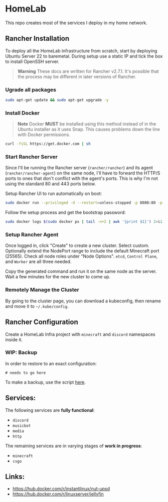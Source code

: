 # HomeLab
This repo creates most of the services I deploy in my home network.

## Rancher Installation
To deploy all the HomeLab infrastructure from scratch, start by deploying Ubuntu Server 22 to baremetal. During setup use a static IP and tick the box to install OpenSSH server.
> **Warning**
> These docs are written for Rancher v2.7.1. It's possible that the process may be different in later versions of Rancher.

### Ugrade all packages
```bash
sudo apt-get update && sudo apt-get upgrade -y
```

### Install Docker
> **Note**
> Docker **MUST** be installed using this method instead of in the Ubuntu installer as it uses Snap. This causes problems down the line with Docker permissions.

```bash
curl -fsSL https://get.docker.com | sh
```

### Start Rancher Server
Since I'll be running the Rancher server (`rancher/rancher`) and its agent (`rancher/rancher-agent`) on the same node, I'll have to forward the HTTP/S ports to ones that don't conflict with the agent's ports. This is why I'm not using the standard 80 and 443 ports below.

Setup Rancher UI to run automatically on boot:
```bash
sudo docker run --privileged -d --restart=unless-stopped -p 8080:80 -p 8443:443 -v /opt/rancher:/var/lib/rancher rancher/rancher
```

Follow the setup process and get the bootstrap password:
```bash
sudo docker logs $(sudo docker ps | tail -n+2 | awk '{print $1}') 2>&1 | grep "Bootstrap Password:"
```

### Setup Rancher Agent
Once logged in, click "Create" to create a new cluster. Select custom. Optionally extend the NodePort range to include the default Minecraft port (25565). Check all node roles under "Node Options". `etcd`, `Control Plane`, and `Worker` are all three needed.

Copy the generated command and run it on the same node as the server. Wait a few minutes for the new cluster to come up.


### Remotely Manage the Cluster
By going to the cluster page, you can download a kubeconfig, then rename and move it to `~/.kube/config`.


## Rancher Configuration
Create a HomeLab Infra project with `minecraft` and `discord` namespaces inside it.

### WIP: Backup
In order to restore to an exact configuration:
```
# needs to go here
```

To make a backup, use the script [here](docs/RANCHER_BACKUP.md).

## Services:
The following services are **fully functional**:
- `discord`
- `musicbot`
- `media`
- `http`

The remaining services are in varying stages of **work in progress**:
- `minecraft`
- `csgo`

## Links:
- https://hub.docker.com/r/instantlinux/nut-upsd
- https://hub.docker.com/r/linuxserver/jellyfin
